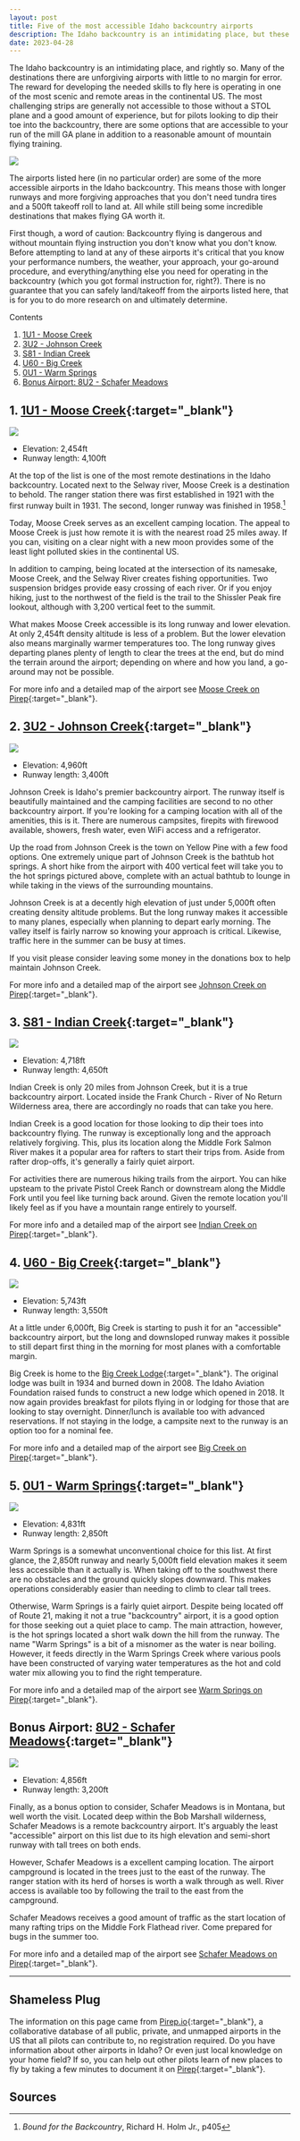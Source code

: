 ```yaml
---
layout: post
title: Five of the most accessible Idaho backcountry airports
description: The Idaho backcountry is an intimidating place, but these airports are the easiest for pilots with regular planes to fly into.
date: 2023-04-28
---
```


The Idaho backcountry is an intimidating place, and rightly so. Many of the destinations there are unforgiving airports with little to no margin for error. The reward for developing the needed skills to fly here is operating in one of the most scenic and remote areas in the continental US. The most challenging strips are generally not accessible to those without a STOL plane and a good amount of experience, but for pilots looking to dip their toe into the backcountry, there are some options that are accessible to your run of the mill GA plane in addition to a reasonable amount of mountain flying training.

![](/assets/images/2023/05/idaho_backcountry_cover.jpg)

The airports listed here (in no particular order) are some of the more accessible airports in the Idaho backcountry. This means those with longer runways and more forgiving approaches that you don't need tundra tires and a 500ft takeoff roll to land at. All while still being some incredible destinations that makes flying GA worth it.

<!--more-->

First though, a word of caution: Backcountry flying is dangerous and without mountain flying instruction you don't know what you don't know. Before attempting to land at any of these airports it's critical that you know your performance numbers, the weather, your approach, your go-around procedure, and everything/anything else you need for operating in the backcountry (which you got formal instruction for, right?). There is no guarantee that you can safely land/takeoff from the airports listed here, that is for you to do more research on and ultimately determine.

<div class="post-navigation" markdown="1">
  Contents

  1. [1U1 - Moose Creek](#moose_creek)
  2. [3U2 - Johnson Creek](#johnson_creek)
  3. [S81 - Indian Creek](#indian_creek)
  4. [U60 - Big Creek](#big_creek)
  5. [0U1 - Warm Springs](#warm_springs)
  6. [Bonus Airport: 8U2 - Schafer Meadows](#schafer_meadows)
</div>

## <a name="moose_creek"></a>1. [1U1 - Moose Creek](https://pirep.io/airports/1U1){:target="_blank"}
![](/assets/images/2023/05/moose_creek.jpg)

* Elevation: 2,454ft
* Runway length: 4,100ft

At the top of the list is one of the most remote destinations in the Idaho backcountry. Located next to the Selway river, Moose Creek is a destination to behold. The ranger station there was first established in 1921 with the first runway built in 1931. The second, longer runway was finished in 1958.[^1]

Today, Moose Creek serves as an excellent camping location. The appeal to Moose Creek is just how remote it is with the nearest road 25 miles away. If you can, visiting on a clear night with a new moon provides some of the least light polluted skies in the continental US.

In addition to camping, being located at the intersection of its namesake, Moose Creek, and the Selway River creates fishing opportunities. Two suspension bridges provide easy crossing of each river. Or if you enjoy hiking, just to the northwest of the field is the trail to the Shissler Peak fire lookout, although with 3,200 vertical feet to the summit.

What makes Moose Creek accessible is its long runway and lower elevation. At only 2,454ft density altitude is less of a problem. But the lower elevation also means marginally warmer temperatures too. The long runway gives departing planes plenty of length to clear the trees at the end, but do mind the terrain around the airport; depending on where and how you land, a go-around may not be possible.

For more info and a detailed map of the airport see [Moose Creek on Pirep](https://pirep.io/airports/1U1){:target="_blank"}.

## <a name="johnson_creek"></a>2. [3U2 - Johnson Creek](https://pirep.io/airports/3u2){:target="_blank"}
![](/assets/images/2023/05/johnson_creek.jpg)

* Elevation: 4,960ft
* Runway length: 3,400ft

Johnson Creek is Idaho's premier backcountry airport. The runway itself is beautifully maintained and the camping facilities are second to no other backcountry airport. If you're looking for a camping location with all of the amenities, this is it. There are numerous campsites, firepits with firewood available, showers, fresh water, even WiFi access and a refrigerator.

Up the road from Johnson Creek is the town on Yellow Pine with a few food options. One extremely unique part of Johnson Creek is the bathtub hot springs. A short hike from the airport with 400 vertical feet will take you to the hot springs pictured above, complete with an actual bathtub to lounge in while taking in the views of the surrounding mountains.

Johnson Creek is at a decently high elevation of just under 5,000ft often creating density altitude problems. But the long runway makes it accessible to many planes, especially when planning to depart early morning. The valley itself is fairly narrow so knowing your approach is critical. Likewise, traffic here in the summer can be busy at times.

If you visit please consider leaving some money in the donations box to help maintain Johnson Creek.

For more info and a detailed map of the airport see [Johnson Creek on Pirep](https://pirep.io/airports/3U2){:target="_blank"}.

## <a name="indian_creek"></a>3. [S81 - Indian Creek](https://pirep.io/airports/S81){:target="_blank"}
![](/assets/images/2023/05/indian_creek.jpg)

* Elevation: 4,718ft
* Runway length: 4,650ft

Indian Creek is only 20 miles from Johnson Creek, but it is a true backcountry airport. Located inside the Frank Church - River of No Return Wilderness area, there are accordingly no roads that can take you here.

Indian Creek is a good location for those looking to dip their toes into backcountry flying. The runway is exceptionally long and the approach relatively forgiving. This, plus its location along the Middle Fork Salmon River makes it a popular area for rafters to start their trips from. Aside from rafter drop-offs, it's generally a fairly quiet airport.

For activities there are numerous hiking trails from the airport. You can hike upsteam to the private Pistol Creek Ranch or downstream along the Middle Fork until you feel like turning back around. Given the remote location you'll likely feel as if you have a mountain range entirely to yourself.

For more info and a detailed map of the airport see [Indian Creek on Pirep](https://pirep.io/airports/S81){:target="_blank"}.

## <a name="big_creek"></a>4. [U60 - Big Creek](https://pirep.io/airports/U60){:target="_blank"}
![](/assets/images/2023/05/big_creek.jpg)

* Elevation: 5,743ft
* Runway length: 3,550ft

At a little under 6,000ft, Big Creek is starting to push it for an "accessible" backcountry airport, but the long and downsloped runway makes it possible to still depart first thing in the morning for most planes with a comfortable margin.

Big Creek is home to the [Big Creek Lodge](https://www.bigcreeklodgeidaho.com){:target="_blank"}. The original lodge was built in 1934 and burned down in 2008. The Idaho Aviation Foundation raised funds to construct a new lodge which opened in 2018. It now again provides breakfast for pilots flying in or lodging for those that are looking to stay overnight. Dinner/lunch is available too with advanced reservations. If not staying in the lodge, a campsite next to the runway is an option too for a nominal fee.

For more info and a detailed map of the airport see [Big Creek on Pirep](https://pirep.io/airports/U60){:target="_blank"}.

## <a name="warm_springs"></a>5. [0U1 - Warm Springs](https://pirep.io/airports/0U1){:target="_blank"}
![](/assets/images/2023/05/warm_springs.jpg)

* Elevation: 4,831ft
* Runway length: 2,850ft

Warm Springs is a somewhat unconventional choice for this list. At first glance, the 2,850ft runway and nearly 5,000ft field elevation makes it seem less accessible than it actually is. When taking off to the southwest there are no obstacles and the ground quickly slopes downward. This makes operations considerably easier than needing to climb to clear tall trees.

Otherwise, Warm Springs is a fairly quiet airport. Despite being located off of Route 21, making it not a true "backcountry" airport, it is a good option for those seeking out a quiet place to camp. The main attraction, however, is the hot springs located a short walk down the hill from the runway. The name "Warm Springs" is a bit of a misnomer as the water is near boiling. However, it feeds directly in the Warm Springs Creek where various pools have been constructed of varying water temperatures as the hot and cold water mix allowing you to find the right temperature.

For more info and a detailed map of the airport see [Warm Springs on Pirep](https://pirep.io/airports/0U1){:target="_blank"}.

## <a name="schafer_meadows"></a>Bonus Airport: [8U2 - Schafer Meadows](https://pirep.io/airports/8U2){:target="_blank"}
![](/assets/images/2023/05/schafer_meadows.jpg)

* Elevation: 4,856ft
* Runway length: 3,200ft

Finally, as a bonus option to consider, Schafer Meadows is in Montana, but well worth the visit. Located deep within the Bob Marshall wilderness, Schafer Meadows is a remote backcountry airport. It's arguably the least "accessible" airport on this list due to its high elevation and semi-short runway with tall trees on both ends.

However, Schafer Meadows is a excellent camping location. The airport campground is located in the trees just to the east of the runway. The ranger station with its herd of horses is worth a walk through as well. River access is available too by following the trail to the east from the campground.

Schafer Meadows receives a good amount of traffic as the start location of many rafting trips on the Middle Fork Flathead river. Come prepared for bugs in the summer too.

For more info and a detailed map of the airport see [Schafer Meadows on Pirep](https://pirep.io/airports/8U2){:target="_blank"}.

---

## Shameless Plug

The information on this page came from [Pirep.io](https://pirep.io){:target="_blank"}, a collaborative database of all public, private, and unmapped airports in the US that all pilots can contribute to, no registration required. Do you have information about other airports in Idaho? Or even just local knowledge on your home field? If so, you can help out other pilots learn of new places to fly by taking a few minutes to document it on [Pirep](https://pirep.io){:target="_blank"}.

## Sources

[^1]: *Bound for the Backcountry*, Richard H. Holm Jr., p405
